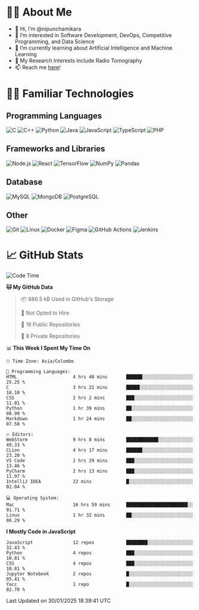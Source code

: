 # 🙋‍♂️ About Me
- 👋 Hi, I’m @nipunchamikara
- 👀 I’m interested in Software Development, DevOps, Competitive Programming, and Data Science
- 🌱 I’m currently learning about Artificial Intelligence and Machine Learning
- 📜 My Research Interests include Radio Tomography
- 📫 Reach me [here](mailto:nipunchamikara@yahoo.com)!

# 👨‍💻 Familiar Technologies

## Programming Languages
![C](https://img.icons8.com/color/48/000000/c-programming.png "C")
![C++](https://img.icons8.com/color/48/000000/c-plus-plus-logo.png "C++")
![Python](https://img.icons8.com/color/48/000000/python.png "Python")
![Java](https://img.icons8.com/color/48/000000/java-coffee-cup-logo.png "Java")
![JavaScript](https://img.icons8.com/color/48/000000/javascript.png "JavaScript")
![TypeScript](https://img.icons8.com/color/48/000000/typescript.png "TypeScript")
![PHP](https://img.icons8.com/officel/48/000000/php-logo.png "PHP")

## Frameworks and Libraries
![Node.js](https://img.icons8.com/color/48/000000/nodejs.png "Node.js")
![React](https://img.icons8.com/officel/48/000000/react.png "React")
![TensorFlow](https://img.icons8.com/color/48/000000/tensorflow.png "TensorFlow")
![NumPy](https://img.icons8.com/color/48/000000/numpy.png "NumPy")
![Pandas](https://img.icons8.com/color/48/000000/pandas.png "Pandas")

## Database
![MySQL](https://img.icons8.com/color/48/000000/mysql-logo.png "MySQL")
![MongoDB](https://img.icons8.com/color/48/000000/mongodb.png "MongoDB")
![PostgreSQL](https://img.icons8.com/color/48/000000/postgreesql.png "PostgreSQL")

## Other
![Git](https://img.icons8.com/color/48/000000/git.png "Git")
![Linux](https://img.icons8.com/color/48/000000/linux.png "Linux")
![Docker](https://img.icons8.com/color/48/000000/docker.png "Docker")
![Figma](https://img.icons8.com/color/48/000000/figma.png "Figma")
![GitHub Actions](https://img.icons8.com/color/48/000000/github.png "GitHub Actions")
![Jenkins](https://img.icons8.com/color/48/000000/jenkins.png "Jenkins")

# 📈 GitHub Stats

<!--START_SECTION:waka-->
![Code Time](http://img.shields.io/badge/Code%20Time-1%2C238%20hrs%2036%20mins-blue)

**🐱 My GitHub Data** 

> 📦 886.5 kB Used in GitHub's Storage 
 > 
> 🚫 Not Opted to Hire
 > 
> 📜 19 Public Repositories 
 > 
> 🔑 8 Private Repositories 
 > 
📊 **This Week I Spent My Time On** 

```text
🕑︎ Time Zone: Asia/Colombo

💬 Programming Languages: 
HTML                     4 hrs 40 mins       ██████░░░░░░░░░░░░░░░░░░░   25.25 % 
C                        3 hrs 21 mins       █████░░░░░░░░░░░░░░░░░░░░   18.10 % 
CSS                      2 hrs 2 mins        ███░░░░░░░░░░░░░░░░░░░░░░   11.01 % 
Python                   1 hr 39 mins        ██░░░░░░░░░░░░░░░░░░░░░░░   08.99 % 
Markdown                 1 hr 24 mins        ██░░░░░░░░░░░░░░░░░░░░░░░   07.58 % 

🔥 Editors: 
WebStorm                 9 hrs 8 mins        ████████████░░░░░░░░░░░░░   49.33 % 
CLion                    4 hrs 17 mins       ██████░░░░░░░░░░░░░░░░░░░   23.20 % 
VS Code                  2 hrs 29 mins       ███░░░░░░░░░░░░░░░░░░░░░░   13.46 % 
PyCharm                  2 hrs 13 mins       ███░░░░░░░░░░░░░░░░░░░░░░   11.97 % 
IntelliJ IDEA            22 mins             █░░░░░░░░░░░░░░░░░░░░░░░░   02.04 % 

💻 Operating System: 
Mac                      16 hrs 59 mins      ███████████████████████░░   91.71 % 
Linux                    1 hr 32 mins        ██░░░░░░░░░░░░░░░░░░░░░░░   08.29 % 
```

**I Mostly Code in JavaScript** 

```text
JavaScript               12 repos            ████████░░░░░░░░░░░░░░░░░   32.43 % 
Python                   4 repos             ███░░░░░░░░░░░░░░░░░░░░░░   10.81 % 
CSS                      4 repos             ███░░░░░░░░░░░░░░░░░░░░░░   10.81 % 
Jupyter Notebook         2 repos             █░░░░░░░░░░░░░░░░░░░░░░░░   05.41 % 
Yacc                     1 repo              █░░░░░░░░░░░░░░░░░░░░░░░░   02.70 % 
```




 Last Updated on 30/01/2025 18:39:41 UTC
<!--END_SECTION:waka-->

